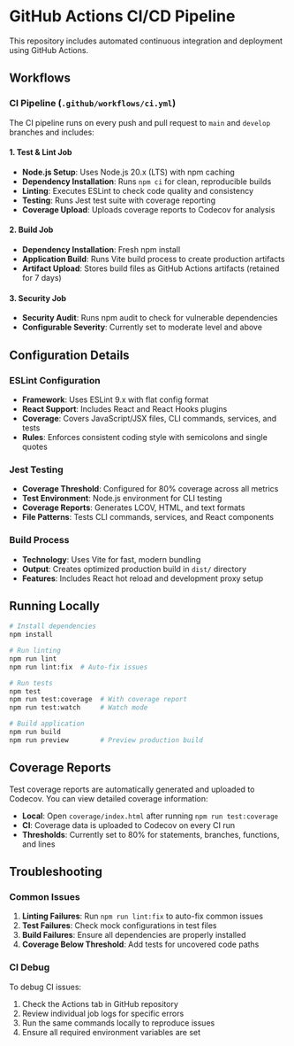 # GitHub Actions CI/CD Pipeline

This repository includes automated continuous integration and deployment using GitHub Actions.

## Workflows

### CI Pipeline (`.github/workflows/ci.yml`)

The CI pipeline runs on every push and pull request to `main` and `develop` branches and includes:

#### 1. Test & Lint Job
- **Node.js Setup**: Uses Node.js 20.x (LTS) with npm caching
- **Dependency Installation**: Runs `npm ci` for clean, reproducible builds
- **Linting**: Executes ESLint to check code quality and consistency
- **Testing**: Runs Jest test suite with coverage reporting
- **Coverage Upload**: Uploads coverage reports to Codecov for analysis

#### 2. Build Job
- **Dependency Installation**: Fresh npm install
- **Application Build**: Runs Vite build process to create production artifacts
- **Artifact Upload**: Stores build files as GitHub Actions artifacts (retained for 7 days)

#### 3. Security Job
- **Security Audit**: Runs npm audit to check for vulnerable dependencies
- **Configurable Severity**: Currently set to moderate level and above

## Configuration Details

### ESLint Configuration
- **Framework**: Uses ESLint 9.x with flat config format
- **React Support**: Includes React and React Hooks plugins
- **Coverage**: Covers JavaScript/JSX files, CLI commands, services, and tests
- **Rules**: Enforces consistent coding style with semicolons and single quotes

### Jest Testing
- **Coverage Threshold**: Configured for 80% coverage across all metrics
- **Test Environment**: Node.js environment for CLI testing
- **Coverage Reports**: Generates LCOV, HTML, and text formats
- **File Patterns**: Tests CLI commands, services, and React components

### Build Process
- **Technology**: Uses Vite for fast, modern bundling
- **Output**: Creates optimized production build in `dist/` directory
- **Features**: Includes React hot reload and development proxy setup

## Running Locally

```bash
# Install dependencies
npm install

# Run linting
npm run lint
npm run lint:fix  # Auto-fix issues

# Run tests
npm test
npm run test:coverage  # With coverage report
npm run test:watch     # Watch mode

# Build application
npm run build
npm run preview        # Preview production build
```

## Coverage Reports

Test coverage reports are automatically generated and uploaded to Codecov. You can view detailed coverage information:

- **Local**: Open `coverage/index.html` after running `npm run test:coverage`
- **CI**: Coverage data is uploaded to Codecov on every CI run
- **Thresholds**: Currently set to 80% for statements, branches, functions, and lines

## Troubleshooting

### Common Issues

1. **Linting Failures**: Run `npm run lint:fix` to auto-fix common issues
2. **Test Failures**: Check mock configurations in test files
3. **Build Failures**: Ensure all dependencies are properly installed
4. **Coverage Below Threshold**: Add tests for uncovered code paths

### CI Debug

To debug CI issues:
1. Check the Actions tab in GitHub repository
2. Review individual job logs for specific errors
3. Run the same commands locally to reproduce issues
4. Ensure all required environment variables are set